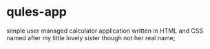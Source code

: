 # qules-app
simple user managed calculator application written in HTML and CSS named after my little lovely sister though not her real name;
 
